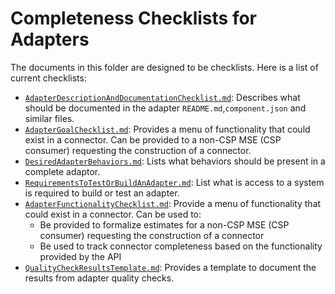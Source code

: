 # Completeness Checklists for Adapters

The documents in this folder are designed to be checklists.  Here is a list of
current checklists:
* [`AdapterDescriptionAndDocumentationChecklist.md`](/Adapters/AdapterBehaviorStandardization/AdapterDescriptionAndDocumentationChecklist.md):
 Describes what should be documented in the adapter `README.md`,`component.json` and similar files.
* [`AdapterGoalChecklist.md`](/Adapters/AdapterBehaviorStandardization/AdapterGoalChecklist.md):
Provides a menu of functionality that could exist in a connector. Can be
provided to a non-CSP MSE (CSP consumer) requesting the construction of a
connector.
* [`DesiredAdapterBehaviors.md`](/Adapters/AdapterBehaviorStandardization/DesiredAdapterBehaviors.md):
Lists what behaviors should be present in a complete adaptor.
* [`RequirementsToTestOrBuildAnAdapter.md`](/Adapters/AdapterBehaviorStandardization/RequirementsToTestOrBuildAnAdapter.md):
List what is access to a system is required to build or test an adapter.
* [`AdapterFunctionalityChecklist.md`](/Adapters/AdapterBehaviorStandardization/AdapterFunctionalityChecklist.md):
Provide a menu of functionality that could exist in a connector.  Can be used
to:
  * Be provided to formalize estimates for a non-CSP MSE (CSP consumer) requesting
the construction of a connector
  * Be used to track connector completeness based on the functionality provided by
the API
* [`QualityCheckResultsTemplate.md`](/Adapters/AdapterBehaviorStandardization/QualityCheckResultsTemplate.md):
Provides a template to document the results from adapter quality checks.


